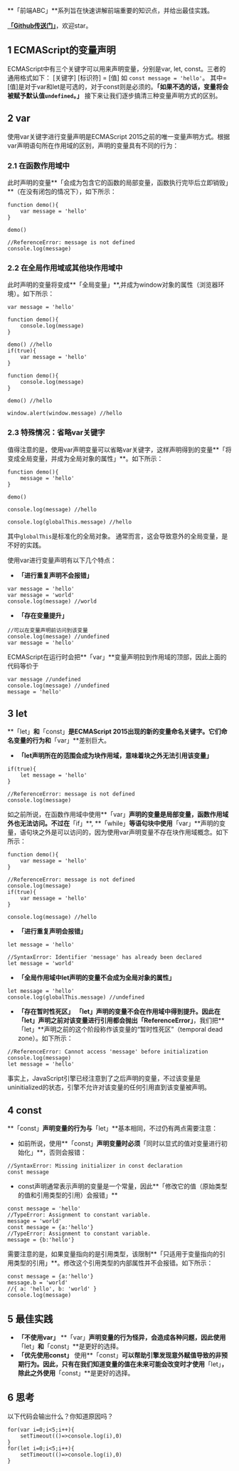 **「前端ABC」**系列旨在快速讲解前端重要的知识点，并给出最佳实践。

[**「Github传送门」**](https://github.com/Rudeus3Greyrat/Frontend-ABCs)，欢迎star。

## 1 ECMAScript的变量声明

ECMAScript中有三个关键字可以用来声明变量，分别是var, let, const。三者的通用格式如下： 
 [关键字] [标识符] = [值] 
 如 `const message = 'hello'`。 
 其中= [值]是对于var和let是可选的，对于const则是必须的。**「如果不选的话，变量将会被赋予默认值`undefined`。」** 
 接下来让我们逐步搞清三种变量声明方式的区别。

## 2 var

使用var关键字进行变量声明是ECMAScript 2015之前的唯一变量声明方式。根据var声明语句所在作用域的区别，声明的变量具有不同的行为：

### 2.1 在函数作用域中

此时声明的变量**「会成为包含它的函数的局部变量，函数执行完毕后立即销毁」**（在没有闭包的情况下），如下所示：

```
function demo(){
    var message = 'hello'
}

demo()

//ReferenceError: message is not defined
console.log(message)
```

### 2.2 在全局作用域或其他块作用域中

此时声明的变量将变成**「全局变量」**,并成为window对象的属性（浏览器环境）。如下所示：

```
var message = 'hello'

function demo(){
    console.log(message)
}

demo() //hello
if(true){
    var message = 'hello'
}

function demo(){
    console.log(message)
}

demo() //hello

window.alert(window.message) //hello
```

### 2.3 特殊情况：省略var关键字

值得注意的是，使用var声明变量可以省略var关键字，这样声明得到的变量**「将变成全局变量，并成为全局对象的属性」**。如下所示：

```
function demo(){
    message = 'hello'
}

demo()

console.log(message) //hello

console.log(globalThis.message) //hello
```

其中`globalThis`是标准化的全局对象。 通常而言，这会导致意外的全局变量，是不好的实践。 
 
 使用var进行变量声明有以下几个特点：

- **「进行重复声明不会报错」**

```
var message = 'hello'
var message = 'world'
console.log(message) //world
```

- **「存在变量提升」**

```
//可以在变量声明前访问到该变量
console.log(message) //undefined
var message = 'hello'
```

ECMAScript在运行时会把**「var」**变量声明拉到作用域的顶部，因此上面的代码等价于

```
var message //undefined
console.log(message) //undefined
message = 'hello'
```

## 3 let

**「let」**和**「const」**是ECMAScript 2015出现的新的变量命名关键字。它们命名变量的行为和**「var」**差别巨大。

- **「let声明所在的范围会成为块作用域，意味着块之外无法引用该变量」**

```
if(true){
    let message = 'hello'
}

//ReferenceError: message is not defined
console.log(message)
```

如之前所说，在函数作用域中使用**「var」**声明的变量是局部变量，函数作用域外也无法访问。不过在**「if」**, **「while」**等语句块中使用**「var」**声明的变量，语句块之外是可以访问的，因为使用var声明变量不存在块作用域概念。如下所示：

```
function demo(){
    var message = 'hello'
}

//ReferenceError: message is not defined
console.log(message)
if(true){
    var message = 'hello'
}

console.log(message) //hello
```

- **「进行重复声明会报错」**

```
let message = 'hello'

//SyntaxError: Identifier 'message' has already been declared
let message = 'world'
```

- **「全局作用域中let声明的变量不会成为全局对象的属性」**

```
let message = 'hello'
console.log(globalThis.message) //undefined
```

- **「存在暂时性死区」** 
   **「let」**声明的变量不会在作用域中得到提升。因此在**「let」**声明之前对该变量进行引用都会抛出**「ReferenceError」**，我们把**「let」**声明之前的这个阶段称作该变量的“暂时性死区”（temporal dead zone）。如下所示：

```
//ReferenceError: Cannot access 'message' before initialization
console.log(message)
let message = 'hello'
```

事实上，JavaScript引擎已经注意到了之后声明的变量，不过该变量是uninitialized的状态，引擎不允许对该变量的任何引用直到该变量被声明。

## 4 const

**「const」**声明变量的行为与**「let」**基本相同，不过仍有两点需要注意：

- 如前所说，使用**「const」**声明变量时必须**「同时以显式的值对变量进行初始化」**，否则会报错：

```
//SyntaxError: Missing initializer in const declaration
const message
```

- const声明通常表示声明的变量是一个常量，因此**「修改它的值（原始类型的值和引用类型的引用）会报错」**

```
const message = 'hello'
//TypeError: Assignment to constant variable.
message = 'world'
const message = {a:'hello'}
//TypeError: Assignment to constant variable.
message = {b:'hello'}
```

需要注意的是，如果变量指向的是引用类型，该限制**「只适用于变量指向的引用类型的引用」**。修改这个引用类型的内部属性并不会报错。如下所示：

```
const message = {a:'hello'}
message.b = 'world'
//{ a: 'hello', b: 'world' }
console.log(message)
```

## 5 最佳实践

- **「不使用var」** 
   **「var」**声明变量的行为怪异，会造成各种问题，因此使用**「let」**和**「const」**是更好的选择。 
- **「优先使用const」** 
   使用**「const」**可以帮助引擎发现意外赋值导致的非预期行为。因此，只有在我们知道变量的值在未来可能会改变时才使用**「let」**，除此之外使用**「const」**是更好的选择。

## 6 思考

以下代码会输出什么？你知道原因吗？

```
for(var i=0;i<5;i++){
    setTimeout(()=>console.log(i),0)
}
for(let i=0;i<5;i++){
    setTimeout(()=>console.log(i),0)
}
```
